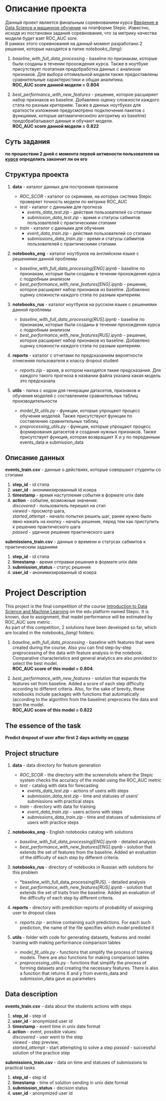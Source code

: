 # Описание проекта
Данный проект является финальным соревнованием курса [Введение в Data Science и машинное обучение](https://stepik.org/course/4852) на платформе Stepic.
Известно, исходя из постановки задания соревнования, что за метрику качества модели будет взят ROC_AUC sore.  
В рамках этого соревнования на данный момент разработано 2 решения, которые находятся в папке *notebooks_(lang):*  

1. *baseline_with_full_data_processing* - baseline по признакам, которые были созданы в течении прохождения курса. 
Также в ноутбуке присутствует поэтапная предобработка данных с анализом признаков. Для выбора оптимальной модели также предоставлены сравнительные характеристики и общая аналитика.  
**ROC_AUC score данной модели = 0.804**    

2. *best_performance_with_new_features* - решение, которое расширяет набор признаков из baseline. Добавлено оценку сложности каждого стэпа по разным критериям. 
Также в данных ноутбуках для краткости изложения предусмотрено подключения пакетов с функциями, которые автоматически(по алгоритму из baseline) предобрабатывают данные
и обучают модели.    
**ROC_AUC score данной модели = 0.822**

## Суть задания  
**по прошествии 2 дней с момента первой активности пользователя на [курсе](https://stepik.org/course/129/syllabus) определить закончит ли он его**
  
## Структура проекта  
1. **data** - каталог данных для построения признаков  
    - *ROC_SCOR* - каталог со скринами, на которых система Stepic проверяет точность модели по метрике ROC_AUC  
    - *test* - каталог с данными для прогноза  
      - *events_data_test.zip* - действия пользователей со стэпами  
      - *submission_data_test.zip* - время и статусы сабмитов пользователей с практическими стэпами  
    - *train* - каталог с данными для обучения  
      - *event_data_train.zip* - действия пользователей со стэпами  
      - *submissions_data_train.zip* - время и статусы сабмитов пользователей с практическими стэпами  
      
2. **notebooks_eng** - каталог ноутбуков на английском языке с решениями данной проблемы  
    - *baseline_with_full_data_processing[ENG].ipynb* - baseline по признакам, которые были созданы в течении прохождения курса с подробным анализом  
    - *best_performance_with_new_features[ENG].ipynb* - решение, которое расширяет набор признаков из baseline. Добавлено оценку сложности каждого стэпа по разным критериям. 
    
3. **notebooks_rus** - каталог ноутбуков на русском языке с решениями данной проблемы  
    - *baseline_with_full_data_processing[RUS].ipynb* - baseline по признакам, которые были созданы в течении прохождения курса с подробным анализом  
    - *best_performance_with_new_features[RUS].ipynb* - решение, которое расширяет набор признаков из baseline. Добавлено оценку сложности каждого стэпа по разным критериям. 
    
4. **reports** - каталог с отчетами по предсказаниям вероятности отнесения пользователя к классу dropout student  
    - *reports.zip* - архив, в котором находятся такие предсказания. Для каждого такого прогноза в названии файла указана какая модель это предсказала  

5. **utils** - папка с кодом для генерации датасетов, признаков и обучения моделей с составлением сравнительных таблиц производительности  
    - *model_fit_utils.py* - функции, которые упрощают процесс обучения моделей. Также присутствуют функции по составлению сравнительных таблиц  
    - *preprocessing_utils.py* - функции, которые упрощают процесс формирования датасетов и создания нужных признаков.
        Также присутствует функция, которая возвращает X и y по переданным events_data и submission_data  
## Описание данных  
 **events_train.csv** - данные о действиях, которые совершают студенты со стэпами

1. **step_id** - id стэпа  
2. **user_id** - анонимизированный id юзера  
3. **timestamp** - время наступления события в формате unix date  
4. **action** - событие, возможные значения:  
*discovered* - пользователь перешел на стэп  
*viewed* - просмотр шага,  
*started_attempt* - начало попытки решить шаг, ранее нужно было явно нажать на кнопку - начать решение, перед тем как приступить к решению практического шага  
*passed* - удачное решение практического шага  
  
**submissions_train.csv** - данные о времени и статусах сабмитов к практическим заданиям

1. **step_id** - id стэпа
2. **timestamp** - время отправки решения в формате unix date
3. **submission_status** - статус решения
4. **user_id** - анонимизированный id юзера

# Project Description
This project is the final competition of the course [Introduction to Data Science and Machine Learning](https://stepik.org/course/4852) on the edu platform named Stepic.
It is known, due to assignment, that madel performance will be estimated by ROC_AUC sore metric .  
As part of this competition, 2 solutions have been developed so far, which are located in the *notebooks_(lang)* folders:  

1. *baseline_with_full_data_processing* - baseline with features that were created during the course. 
Also you can find step-by-step preprocessing of the data with feature analysis in the notebook. Comparative characteristics and general analytics are also provided to select the best model.  
**ROC_AUC score of this model = 0.804**.    

2. *best_performance_with_new_features* - solution that expands the features set from baseline. Added a score of each step difficulty according to different criteria. 
Also, for the sake of brevity, these notebooks include packages with functions that automatically (according to the algorithm from the baseline) preprocess the data
and train the model.    
**ROC_AUC score of this model = 0.822**

## The essence of the task  
**Predict dropout of user after first 2 days activity on [course](https://stepik.org/course/129/syllabus)**
  
## Project structure  
1. **data** - data directory for feature generation  
    - *ROC_SCOR* - the directory with the screenshots where the Stepic system checks the accuracy of the model using the ROC_AUC metric  
    - *test* - catalog with data for forecasting  
      - *events_data_test.zip* - actions of users with steps  
      - *submission_data_test.zip* - time and statuses of users' submissions with practical steps  
    - *train* - directory with data for training  
      - *event_data_train.zip* - users actions with steps  
      - *submissions_data_train.zip* - time and statuses of submissions of users with practice steps  
      
2. **notebooks_eng** - English notebooks catalog with solutions  
    - *baseline_with_full_data_processing[ENG].ipynb* - detailed analysis  
    - *best_performance_with_new_features[ENG].ipynb* - solution that extends the set of features from the baseline. Added an evaluation of the difficulty of each step by different criteria. 
    
3. **notebooks_rus** - directory of notebooks in Russian with solutions for this problem  
    - *baseline_with_full_data_processing[RUS]. -   detailed analysis
    - *best_performance_with_new_features[RUS].ipynb* - solution that extends the set of traits from the baseline. Added an evaluation of the difficulty of each step by different criteria. 
    
4. **reports** - directory with prediction reports of probability of assigning user to dropout class  
    - *reports.zip* - archive containing such predictions. For each such prediction, the name of the file specifies which model predicted it  

5. **utils** - folder with code for generating datasets, features and model training with making performance comparison tables  
    - *model_fit_utils.py* - functions that simplify the process of training models. There are also functions for making comparison tables  
    - *preprocessing_utils.py* - functions that simplify the process of forming datasets and creating the necessary features.
        There is also a function that returns X and y from  events_data and submission_data gave as parameters  
## Data description  
 **events_train.csv** - data about the students actions with steps

1. **step_id** - step id  
2. **user_id** - anonymized user id  
3. **timestamp** - event time in unix date format  
4. **action** - event, possible values:  
*discovered* - user went to the step  
*viewed* - step preview,  
*started_attempt* - start attempting to solve a step
*passed* - successful solution of the practice step  
  
**submissions_train.csv** - data on time and statuses of submissions to practical tasks

1. **step_id** - step id
2. **timestamp** - time of solution sending in unix date format
3. **submission_status** - decision status
4. **user_id** - anonymized user id
